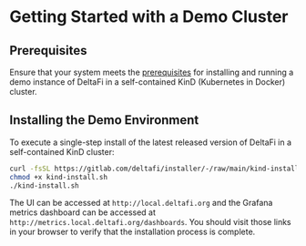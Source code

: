 # Getting Started with a Demo Cluster

## Prerequisites

Ensure that your system meets the [prerequisites](/kind#prerequisites) for installing and running a demo instance of DeltaFi in a self-contained KinD (Kubernetes in Docker) cluster.


## Installing the Demo Environment

To execute a single-step install of the latest released version of DeltaFi in a self-contained KinD cluster:

```bash
curl -fsSL https://gitlab.com/deltafi/installer/-/raw/main/kind-install.sh > kind-install.sh
chmod +x kind-install.sh
./kind-install.sh
```

The UI can be accessed at `http://local.deltafi.org` and the Grafana metrics dashboard can be accessed at `http://metrics.local.deltafi.org/dashboards`.  You should visit those links in your browser to verify that the installation process is complete.
